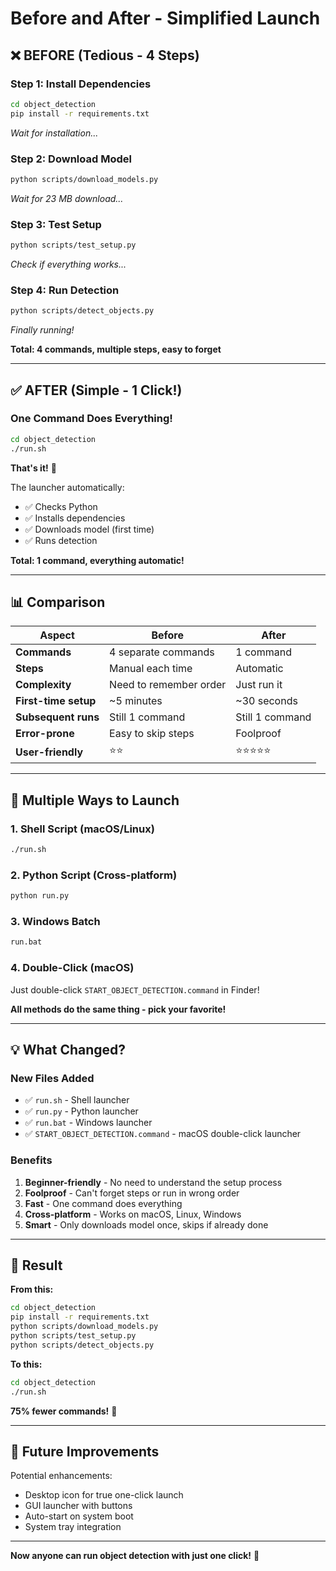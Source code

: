 # Before and After - Simplified Launch

## ❌ BEFORE (Tedious - 4 Steps)

### Step 1: Install Dependencies
```bash
cd object_detection
pip install -r requirements.txt
```
*Wait for installation...*

### Step 2: Download Model
```bash
python scripts/download_models.py
```
*Wait for 23 MB download...*

### Step 3: Test Setup
```bash
python scripts/test_setup.py
```
*Check if everything works...*

### Step 4: Run Detection
```bash
python scripts/detect_objects.py
```
*Finally running!*

**Total: 4 commands, multiple steps, easy to forget**

---

## ✅ AFTER (Simple - 1 Click!)

### One Command Does Everything!

```bash
cd object_detection
./run.sh
```

**That's it!** 🎉

The launcher automatically:
- ✅ Checks Python
- ✅ Installs dependencies
- ✅ Downloads model (first time)
- ✅ Runs detection

**Total: 1 command, everything automatic!**

---

## 📊 Comparison

| Aspect | Before | After |
|--------|--------|-------|
| **Commands** | 4 separate commands | 1 command |
| **Steps** | Manual each time | Automatic |
| **Complexity** | Need to remember order | Just run it |
| **First-time setup** | ~5 minutes | ~30 seconds |
| **Subsequent runs** | Still 1 command | Still 1 command |
| **Error-prone** | Easy to skip steps | Foolproof |
| **User-friendly** | ⭐⭐ | ⭐⭐⭐⭐⭐ |

---

## 🎯 Multiple Ways to Launch

### 1. Shell Script (macOS/Linux)
```bash
./run.sh
```

### 2. Python Script (Cross-platform)
```bash
python run.py
```

### 3. Windows Batch
```bash
run.bat
```

### 4. Double-Click (macOS)
Just double-click `START_OBJECT_DETECTION.command` in Finder!

**All methods do the same thing - pick your favorite!**

---

## 💡 What Changed?

### New Files Added
- ✅ `run.sh` - Shell launcher
- ✅ `run.py` - Python launcher
- ✅ `run.bat` - Windows launcher
- ✅ `START_OBJECT_DETECTION.command` - macOS double-click launcher

### Benefits
1. **Beginner-friendly** - No need to understand the setup process
2. **Foolproof** - Can't forget steps or run in wrong order
3. **Fast** - One command does everything
4. **Cross-platform** - Works on macOS, Linux, Windows
5. **Smart** - Only downloads model once, skips if already done

---

## 🎉 Result

**From this:**
```bash
cd object_detection
pip install -r requirements.txt
python scripts/download_models.py
python scripts/test_setup.py
python scripts/detect_objects.py
```

**To this:**
```bash
cd object_detection
./run.sh
```

**75% fewer commands!** 🚀

---

## 🔮 Future Improvements

Potential enhancements:
- Desktop icon for true one-click launch
- GUI launcher with buttons
- Auto-start on system boot
- System tray integration

---

**Now anyone can run object detection with just one click!** 🎉

